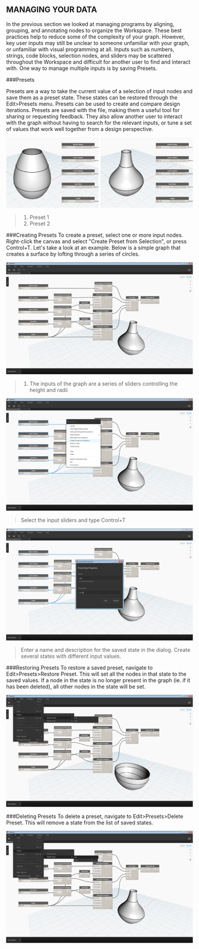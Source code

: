 ## MANAGING YOUR DATA

In the previous section we looked at managing programs by aligning, grouping, and annotating nodes to organize the Workspace. These best practices help to reduce some of the complexity of your graph. However, key user inputs may still be unclear to someone unfamiliar with your graph, or unfamiliar with visual programming at all. Inputs such as numbers, strings, code blocks, selection nodes, and sliders may be scattered throughout the Workspace and difficult for another user to find and interact with. One way to manage multiple inputs is by saving Presets.

###Presets

Presets are a way to take the current value of a selection of input nodes and save them as a preset state. These states can be restored through the Edit>Presets menu. Presets can be used to create and compare design iterations. Presets are saved with the file, making them a useful tool for sharing or requesting feedback. They also allow another user to interact with the graph without having to search for the relevant inputs, or tune a set of values that work well together from a design perspective.

![](images/3-5/presets06.png)
>1. Preset 1
>2. Preset 2

###Creating Presets
To create a preset, select one or more input nodes. Right-click the canvas and select "Create Preset from Selection", or press Control+T. 
Let's take a look at an example. Below is a simple graph that creates a surface by lofting through a series of circles. 

![Create Preset](images/3-5/presets01.png)
>1. The inputs of the graph are a series of sliders controlling the height and radii

![Create Preset](images/3-5/presets02.png)
>Select the input sliders and type Control+T

![Create Preset](images/3-5/presets03.png)
>Enter a name and description for the saved state in the dialog. Create several states with different input values.

###Restoring Presets
To restore a saved preset, navigate to Edit>Presets>Restore Preset. This will set all the nodes in that state to the saved values. If a node in the state is no longer present in the graph (ie. if it has been deleted), all other nodes in the state will be set.

![Restoring Presets](images/3-5/presets04.png)

###Deleting Presets
To delete a preset, navigate to Edit>Presets>Delete Preset. This will remove a state from the list of saved states.

![Deleting Presets](images/3-5/presets05.png)